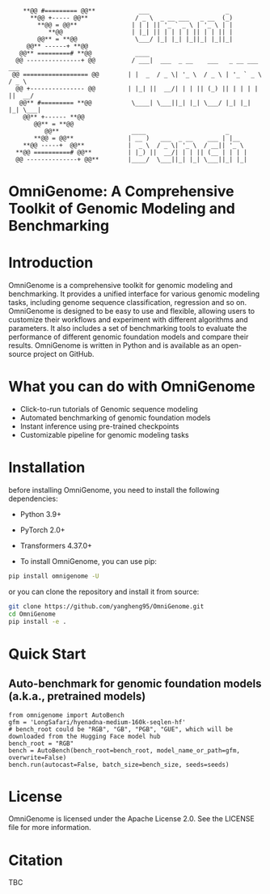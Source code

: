 ```
    **@@ #========= @@**            ___                     _ 
      **@@ +----- @@**             / _ \  _ __ ___   _ __  (_)
        **@@ = @@**               | | | || '_ ` _ \ | '_ \ | |
           **@@                   | |_| || | | | | || | | || |
        @@** = **@@                \___/ |_| |_| |_||_| |_||_|
     @@** ------+ **@@                
   @@** =========# **@@            ____  
  @@ ---------------+ @@          / ___|  ___  _ __    ___   _ __ ___    ___ 
 @@ ================== @@        | |  _  / _ \| '_ \  / _ \ | '_ ` _ \  / _ \
  @@ +--------------- @@         | |_| ||  __/| | | || (_) || | | | | ||  __/ 
   @@** #========= **@@           \____| \___||_| |_| \___/ |_| |_| |_| \___| 
    @@** +------ **@@         
       @@** = **@@           
          @@**                    ____                      _   
       **@@ = @@**               | __ )   ___  _ __    ___ | |__  
    **@@ -----+  @@**            |  _ \  / _ \| '_ \  / __|| '_ \ 
  **@@ ==========# @@**          | |_) ||  __/| | | || (__ | | | |
  @@ --------------+ @@**        |____/  \___||_| |_| \___||_| |_|

```
# OmniGenome: A Comprehensive Toolkit of Genomic Modeling and Benchmarking 

# Introduction
OmniGenome is a comprehensive toolkit for genomic modeling and benchmarking.
It provides a unified interface for various genomic modeling tasks, including genome sequence classification, regression and so on.
OmniGenome is designed to be easy to use and flexible, allowing users to customize their workflows and experiment with different algorithms and parameters. 
It also includes a set of benchmarking tools to evaluate the performance of different genomic foundation models and compare their results. 
OmniGenome is written in Python and is available as an open-source project on GitHub.

# What you can do with OmniGenome
- Click-to-run tutorials of Genomic sequence modeling
- Automated benchmarking of genomic foundation models
- Instant inference using pre-trained checkpoints
- Customizable pipeline for genomic modeling tasks

# Installation
before installing OmniGenome, you need to install the following dependencies:
- Python 3.9+
- PyTorch 2.0+
- Transformers 4.37.0+

- To install OmniGenome, you can use pip:
```bash
pip install omnigenome -U
```
or you can clone the repository and install it from source:
```bash
git clone https://github.com/yangheng95/OmniGenome.git
cd OmniGenome
pip install -e .
```

# Quick Start
## Auto-benchmark for genomic foundation models (a.k.a., pretrained models)
```
from omnigenome import AutoBench
gfm = 'LongSafari/hyenadna-medium-160k-seqlen-hf'
# bench_root could be "RGB", "GB", "PGB", "GUE", which will be downloaded from the Hugging Face model hub
bench_root = "RGB"
bench = AutoBench(bench_root=bench_root, model_name_or_path=gfm, overwrite=False)
bench.run(autocast=False, batch_size=bench_size, seeds=seeds)
```

# License
OmniGenome is licensed under the Apache License 2.0. See the LICENSE file for more information.

# Citation
TBC
